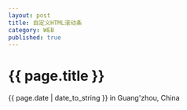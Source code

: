 ```yaml
---
layout: post
title: 自定义HTML滚动条
category: WEB
published: true
---
```

{{ page.title }}
====
{{ page.date | date_to_string }} in Guang'zhou, China


